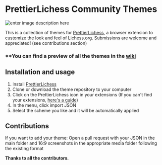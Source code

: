 
# PrettierLichess Community Themes
![enter image description here](https://github.com/algertc/prettierdiscord-themes/blob/main/media/logo_round.png?raw=true)


This is a collection of themes for [PrettierLichess](https://github.com/prettierlichess/prettierlichess), a browser extension to customize the look and feel of Lichess.org. Submissions are welcome and appreciated! (see contributions section)

### **You can find a preview of all the themes in the [wiki](https://github.com/algertc/prettierdiscord-themes/wiki/Themes-Preview)

## Installation and usage

 1. Install [PrettierLichess](https://prettierlichess.github.io/)
 2. Clone or download the theme repository to your computer
 3. Click on the PrettierLichess icon in your extensions (If you can't find your extensions, [here's a guide](https://www.pcmag.com/how-to/how-to-manage-your-browser-extensions))
 4. In the menu, click import JSON
 5. Select the scheme you like and it will be automatically applied

## Contributions

If you want to add your theme:
Open a pull request with your JSON in the main folder and 16:9 screenshots in the appropriate media folder following the existing format

**Thanks to all the contributors.**

